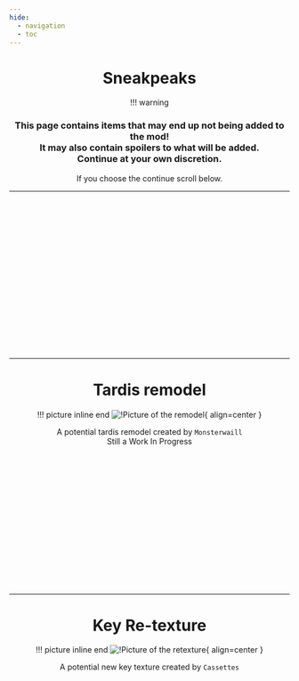 ```yaml
---
hide:
  - navigation
  - toc
---
```


<center>

# Sneakpeaks

!!! warning
    <h3>
    This page contains items that may end up not being added to the mod! <br>
    It may also contain spoilers to what will be added. <br>
    Continue at your own discretion.
    </h3>

If you choose the continue scroll below.

---
<br>
<br>
<br>
<br>
<br>
<br>
<br>
<br>
<br>
<br>
<br>
<br>
<br>
<br>
<br>
<br>

---

# Tardis remodel
!!! picture inline end
    ![!Picture of the remodel](https://imgur.com/qW2H61A.png){ align=center }

A potential tardis remodel created by `Monsterwaill`
<br>
Still a Work In Progress

<br>
<br>
<br>
<br>
<br>
<br>
<br>
<br>
<br>
<br>
<br>
<br>
<br>
<br>

---

# Key Re-texture
!!! picture inline end
    ![!Picture of the retexture](https://imgur.com/x5BggeS.png){ align=center }

A potential new key texture created by `Cassettes`

</center>